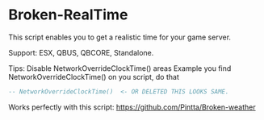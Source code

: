 # Broken-RealTime
This script enables you to get a realistic time for your game server.

Support: ESX, QBUS, QBCORE, Standalone.

Tips:
Disable NetworkOverrideClockTime() areas
Example you find NetworkOverrideClockTime() on you script, do that
```lua
-- NetworkOverrideClockTime()  <- OR DELETED THIS LOOKS SAME.
```

Works perfectly with this script: https://github.com/Pintta/Broken-weather
